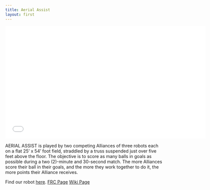 ```yaml
---
title: Aerial Assist
layout: first
---
```


<iframe width="640" height="360" src="//www.youtube.com/embed/oxp4dkMQ1Vo" frameborder="0" allowfullscreen></iframe>

AERIAL ASSIST is played by two competing Alliances of three robots each on a flat 25’ x 54’ foot field, straddled by a truss suspended just over five feet above the floor. The objective is to score as many balls in goals as possible during a two (2)-minute and 30-second match. The more Alliances score their ball in their goals, and the more they work together to do it, the more points their Alliance receives.

Find our robot [here](/history/#carousel).
<a href="http://www.usfirst.org/roboticsprograms/frc/2014-game">FRC Page</a>
<a href="http://en.wikipedia.org/wiki/Aerial_Assist">Wiki Page</a>
